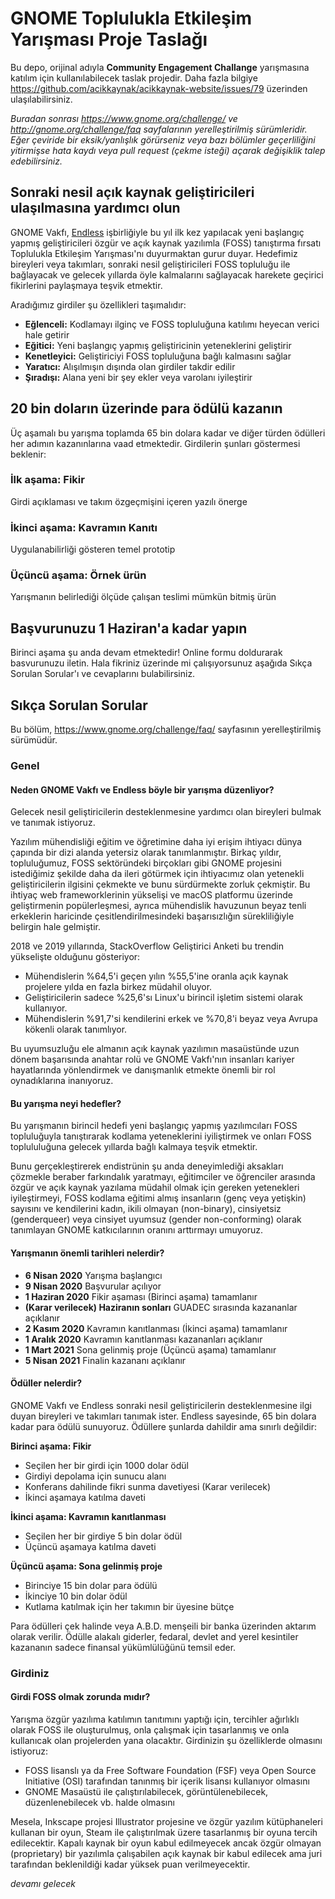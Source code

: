 # GNOME Toplulukla Etkileşim Yarışması Proje Taslağı

Bu depo, orijinal adıyla **Community Engagement Challange** yarışmasına katılım için kullanılabilecek taslak projedir. Daha fazla bilgiye 
https://github.com/acikkaynak/acikkaynak-website/issues/79 üzerinden ulaşılabilirsiniz. 

*Buradan sonrası https://www.gnome.org/challenge/ ve http://gnome.org/challenge/faq sayfalarının yerelleştirilmiş sürümleridir. Eğer çeviride
bir eksik/yanlışlık görürseniz veya bazı bölümler geçerliliğini yitirmişse hata kaydı veya pull request (çekme isteği) açarak değişiklik 
talep edebilirsiniz.*

## Sonraki nesil açık kaynak geliştiricileri ulaşılmasına yardımcı olun

GNOME Vakfı, [Endless](https://github.com/endlessm) işbirliğiyle bu yıl ilk kez yapılacak yeni başlangıç yapmış geliştiricileri özgür ve açık kaynak yazılımla (FOSS) tanıştırma fırsatı Toplulukla Etkileşim Yarışması'nı duyurmaktan gurur duyar. Hedefimiz bireyleri veya 
takımları, sonraki nesil geliştiricileri FOSS topluluğu ile bağlayacak ve gelecek yıllarda öyle kalmalarını sağlayacak harekete geçirici 
fikirlerini paylaşmaya teşvik etmektir.

Aradığımız girdiler şu özellikleri taşımalıdır:

* **Eğlenceli:** Kodlamayı ilginç ve FOSS topluluğuna katılımı heyecan verici hale getirir
* **Eğitici:** Yeni başlangıç yapmış geliştiricinin yeteneklerini geliştirir
* **Kenetleyici:** Geliştiriciyi FOSS topluluğuna bağlı kalmasını sağlar
* **Yaratıcı:** Alışılmışın dışında olan girdiler takdir edilir
* **Şıradışı:** Alana yeni bir şey ekler veya varolanı iyileştirir

## 20 bin doların üzerinde para ödülü kazanın

Üç aşamalı bu yarışma toplamda 65 bin dolara kadar ve diğer türden ödülleri her adımın kazanınlarına vaad etmektedir. Girdilerin şunları
göstermesi beklenir:

### İlk aşama: Fikir

Girdi açıklaması ve takım özgeçmişini içeren yazılı önerge

### İkinci aşama: Kavramın Kanıtı

Uygulanabilirliği gösteren temel prototip

### Üçüncü aşama: Örnek ürün

Yarışmanın belirlediği ölçüde çalışan teslimi mümkün bitmiş ürün

## Başvurunuzu 1 Haziran'a kadar yapın

Birinci aşama şu anda devam etmektedir! Online formu doldurarak basvurunuzu iletin. Hala fikriniz üzerinde mi çalışıyorsunuz  aşağıda Sıkça Sorulan Sorular'ı ve cevaplarını bulabilirsiniz.

## Sıkça Sorulan Sorular

Bu bölüm, https://www.gnome.org/challenge/faq/ sayfasının yerelleştirilmiş sürümüdür.

### Genel

#### Neden GNOME Vakfı ve Endless böyle bir yarışma düzenliyor?

Gelecek nesil geliştiricilerin desteklenmesine yardımcı olan bireyleri bulmak ve tanımak istiyoruz. 

Yazılım mühendisliği eğitim ve öğretimine daha iyi erişim ihtiyacı dünya çapında bir dizi alanda yetersiz olarak tanımlanmıştır. Birkaç yıldır, topluluğumuz, FOSS sektöründeki birçokları gibi GNOME projesini istediğimiz şekilde daha da ileri götürmek için ihtiyacımız olan yetenekli geliştiricilerin ilgisini çekmekte ve bunu sürdürmekte zorluk çekmiştir. Bu ihtiyaç web frameworklerinin yükselişi ve macOS platformu üzerinde geliştirmenin popülerleşmesi, ayrıca mühendislik havuzunun beyaz tenli erkeklerin haricinde çesitlendirilmesindeki başarısızlığın sürekliliğiyle belirgin hale gelmiştir.

2018 ve 2019 yıllarında, StackOverflow Geliştirici Anketi bu trendin yükselişte olduğunu gösteriyor:

* Mühendislerin %64,5'i geçen yılın %55,5'ine oranla açık kaynak projelere yılda en fazla birkez müdahil oluyor.
* Geliştiricilerin sadece %25,6'sı Linux'u birincil işletim sistemi olarak kullanıyor.
* Mühendislerin %91,7'si kendilerini erkek ve %70,8'i beyaz veya Avrupa kökenli olarak tanımlıyor.

Bu uyumsuzluğu ele almanın açık kaynak yazılımın masaüstünde uzun dönem başarısında anahtar rolü ve GNOME Vakfı'nın insanları kariyer hayatlarında yönlendirmek ve danışmanlık etmekte önemli bir rol oynadıklarına inanıyoruz.  

#### Bu yarışma neyi hedefler?

Bu yarışmanın birincil hedefi yeni başlangıç yapmış yazılımcıları FOSS topluluğuyla tanıştırarak kodlama yeteneklerini iyiliştirmek ve onları FOSS toplululuğuna gelecek yıllarda bağlı kalmaya teşvik etmektir.

Bunu gerçekleştirerek endistrünin şu anda deneyimlediği aksakları çözmekle beraber farkındalık yaratmayı, eğitimciler ve öğrenciler arasında özgür ve açık kaynak yazılama müdahil olmak için gereken yetenekleri iyileştirmeyi, FOSS kodlama eğitimi almış insanların (genç veya yetişkin) sayısını ve kendilerini kadın, ikili olmayan (non-binary), cinsiyetsiz (genderqueer) veya cinsiyet uyumsuz (gender non-conforming) olarak tanımlayan GNOME katkıcılarının oranını arttırmayı umuyoruz.

#### Yarışmanın önemli tarihleri nelerdir?

* **6 Nisan 2020** Yarışma başlangıcı
* **9 Nisan 2020** Başvurular açılıyor
* **1 Haziran 2020** Fikir aşaması (Birinci aşama) tamamlanır
* **(Karar verilecek) Haziranın sonları** GUADEC sırasında kazananlar açıklanır
* **2 Kasım 2020** Kavramın kanıtlanması (İkinci aşama) tamamlanır
* **1 Aralık 2020** Kavramın kanıtlanması kazananları açıklanır
* **1 Mart 2021** Sona gelinmiş proje (Üçüncü aşama) tamamlanır
* **5 Nisan 2021** Finalin kazananı açıklanır

#### Ödüller nelerdir?

GNOME Vakfı ve Endless sonraki nesil geliştiricilerin desteklenmesine ilgi duyan bireyleri ve takımları tanımak ister. Endless sayesinde, 65 bin dolara kadar para ödülü sunuyoruz. Ödüllere şunlarda dahildir ama sınırlı değildir:  

**Birinci aşama: Fikir**

* Seçilen her bir girdi için 1000 dolar ödül 
* Girdiyi depolama için sunucu alanı
* Konferans dahilinde fikri sunma davetiyesi (Karar verilecek)
* İkinci aşamaya katılma daveti

**İkinci aşama: Kavramın kanıtlanması**

* Seçilen her bir girdiye 5 bin dolar ödül
* Üçüncü aşamaya katılma daveti

**Üçüncü aşama: Sona gelinmiş proje**

* Birinciye 15 bin dolar para ödülü
* İkinciye 10 bin dolar ödül
* Kutlama katılmak için her takımın bir üyesine bütçe

Para ödülleri çek halinde veya A.B.D. menşeili bir banka üzerinden aktarım olarak verilir. Ödülle alakalı giderler, fedaral, devlet and yerel kesintiler kazananın sadece finansal yükümlülüğünü temsil eder. 

### Girdiniz

#### Girdi FOSS olmak zorunda mıdır?

Yarışma özgür yazılıma katılımın tanıtımını yaptığı için, tercihler ağırlıklı olarak FOSS ile oluşturulmuş, onla çalışmak için tasarlanmış ve onla kullanıcak olan projelerden yana olacaktır. Girdinizin şu özelliklerde olmasını istiyoruz:

* FOSS lisanslı ya da Free Software Foundation (FSF) veya Open Source Initiative (OSI) tarafından tanınmış bir içerik lisansı kullanıyor olmasını
* GNOME Masaüstü ile çalıştırılabilecek, görüntülenebilecek, düzenlenebilecek vb. halde olmasını

Mesela, Inkscape projesi Illustrator projesine ve özgür yazılım kütüphaneleri kullanan bir oyun, Steam ile çalıştırılmak üzere tasarlanmış bir oyuna tercih edilecektir. Kapalı kaynak bir oyun kabul edilmeyecek ancak özgür olmayan (proprietary) bir yazılımla çalışabilen açık kaynak bir kabul edilecek ama juri tarafından beklenildiği kadar yüksek puan verilmeyecektir.

*devamı gelecek*
